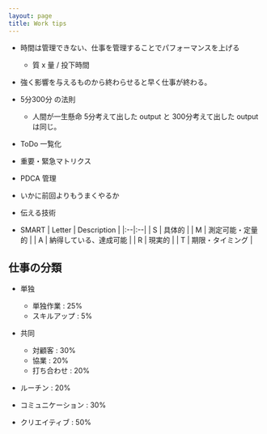 ```yaml
---
layout: page
title: Work tips
---
```


* 時間は管理できない、仕事を管理することでパフォーマンスを上げる
    * 質 x 量 / 投下時間
* 強く影響を与えるものから終わらせると早く仕事が終わる。
* 5分300分 の法則
    * 人間が一生懸命 5分考えて出した output と 300分考えて出した output は同じ。

* ToDo 一覧化
* 重要・緊急マトリクス
* PDCA 管理
* いかに前回よりもうまくやるか
* 伝える技術


* SMART
    | Letter | Description |
    |:--|:--|
    | S | 具体的 |
    | M | 測定可能・定量的 |
    | A | 納得している、達成可能 |
    | R | 現実的 |
    | T | 期限・タイミング |
    
    
 ## 仕事の分類
 
 * 単独
    * 単独作業 : 25%
    * スキルアップ : 5%
 * 共同
    * 対顧客 : 30%
    * 協業 : 20%
    * 打ち合わせ : 20%
    
 * ルーチン : 20%
 * コミュニケーション : 30%
 * クリエイティブ : 50%